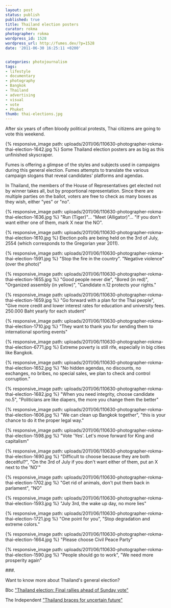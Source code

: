 ```yaml
---
layout: post
status: publish
published: true
title: Thailand election posters
curator: rokma
photographer: rokma
wordpress_id: 1528
wordpress_url: http://fumes.dev/?p=1528
date: '2011-06-30 16:25:11 +0200'


categories: photojournalism
tags:
- lifestyle
- documentary
- photography
- Bangkok
- Thailand
- advertising
- visual
- vote
- Phuket
thumb: thai-elections.jpg
---
```


After six years of often bloody political protests, Thai citizens are going to vote this weekend. 

{% responsive_image path: uploads/2011/06/110630-photographer-rokma-thai-election-1642.jpg %}
Some Thailand election posters are as big as this unfinished skyscraper.

Fumes is offering a glimpse of the styles and subjects used in campaigns during this general election. Fumes attempts to translate the various campaign slogans that reveal candidates' platforms and agendas.

In Thailand, the members of the House of Representatives get elected not by winner takes all, but by proportional representation. Since there are multiple parties on the ballot, voters are free to check as many boxes as they wish, either "yes" or "no". 



{% responsive_image path: uploads/2011/06/110630-photographer-rokma-thai-election-1636.jpg %}
"Run (Tiger)"... "Meet (Alligator)"... "If you don't want either one of them, mark X near the NO". 

{% responsive_image path: uploads/2011/06/110630-photographer-rokma-thai-election-1610.jpg %}
Election polls are being held on the 3rd of July, 2554 (which corresponds to the Gregorian year 2011).

{% responsive_image path: uploads/2011/06/110630-photographer-rokma-thai-election-1591.jpg %}
"Stop the fire in the country". "Negative violence" (over the photo)"

{% responsive_image path: uploads/2011/06/110630-photographer-rokma-thai-election-1655.jpg %}
"Good people never die", "Bored (in red)", "Organized assembly (in yellow)", "Candidate n.12 protects your rights."

{% responsive_image path: uploads/2011/06/110630-photographer-rokma-thai-election-1659.jpg %}
"Go forward with a plan for the Thai people", "Give more credit and lower interest rates for education and university fees. 250.000 Baht yearly for each student"

{% responsive_image path: uploads/2011/06/110630-photographer-rokma-thai-election-1710.jpg %}
"They want to thank you for sending them to international sporting events"

{% responsive_image path: uploads/2011/06/110630-photographer-rokma-thai-election-6771.jpg %}
Extreme poverty is still rife, especially in big cities like Bangkok.

{% responsive_image path: uploads/2011/06/110630-photographer-rokma-thai-election-1652.jpg %}
"No hidden agendas, no discounts, no exchanges, no bribes, no special sales, we plan to check and control corruption."

{% responsive_image path: uploads/2011/06/110630-photographer-rokma-thai-election-1682.jpg %}
"When you need integrity, choose candidate no.5", "Politicians are like diapers, the more you change them the better"

{% responsive_image path: uploads/2011/06/110630-photographer-rokma-thai-election-1606.jpg %}
"We can clean up Bangkok together", "this is your chance to do it the proper legal way."

{% responsive_image path: uploads/2011/06/110630-photographer-rokma-thai-election-1598.jpg %}
"Vote &#39;Yes&#39;. Let's move forward for King and capitalism"

{% responsive_image path: uploads/2011/06/110630-photographer-rokma-thai-election-1690.jpg %}
"Difficult to choose because they are both deceitful?", "On the 3rd of July if you don't want either of them, put an X next to the &#39;NO&#39;"

{% responsive_image path: uploads/2011/06/110630-photographer-rokma-thai-election-1702.jpg %}
"Get rid of animals, don't put them back in parlament", "NO"

{% responsive_image path: uploads/2011/06/110630-photographer-rokma-thai-election-1593.jpg %}
"July 3rd, the wake up day, no more lies"

{% responsive_image path: uploads/2011/06/110630-photographer-rokma-thai-election-1721.jpg %}
"One point for you", "Stop degradation and extreme colors."

{% responsive_image path: uploads/2011/06/110630-photographer-rokma-thai-election-1664.jpg %}
"Please choose Civil Peace Party"

{% responsive_image path: uploads/2011/06/110630-photographer-rokma-thai-election-1590.jpg %}
"People should go to work", "We need more prosperity again"

###.

Want to know more about Thailand's general election?

Bbc <a href="http://www.bbc.co.uk/news/world-asia-pacific-14000629" target="_blank">"Thailand election: Final rallies ahead of Sunday vote"</a>

The Independent <a href="http://www.independent.co.uk/news/world/asia/thailand-braces-for-uncertain-future-2306067.html" target="_blank">"Thailand braces for uncertain future"</a> 
